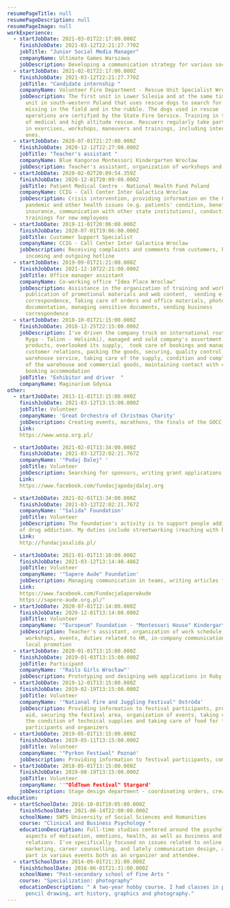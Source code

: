 ```yaml
---
resumePageTitle: null
resumePageDescription: null
resumePageImage: null
workExperience:
  - startJobDate: 2021-03-01T22:17:00.000Z
    finishJobDate: 2021-03-12T22:21:27.770Z
    jobTitle: "Junior Social Media Manager"
    companyName: Ultimate Games Warszawa 
    jobDescription: Developing a communication strategy for various social channels, creating and publishing content, including the content of posts, graphics, videos, live content, analyzing statistics and reporting the results of activities, website optimization, building SEO.
  - startJobDate: 2021-02-01T22:17:00.000Z
    finishJobDate: 2021-03-12T22:21:27.770Z
    jobTitle: "Candidate internship "
    companyName: Volunteer Fire Department - Rescue Unit Specialist Wrocław
    jobDescription: The first unit in Lower Silesia and at the same time the largest
      unit in south-western Poland that uses rescue dogs to search for people
      missing in the field and in the rubble. The dogs used in rescue
      operations are certified by the State Fire Service. Training in the field
      of medical and high altitude rescue. Rescuers regularly take part
      in exercises, workshops, maneuvers and trainings, including international
      ones.
  - startJobDate: 2020-07-01T21:27:00.000Z
    finishJobDate: 2020-12-12T22:27:00.000Z
    jobTitle: "Teacher's assistant "
    companyName: Blue Kangoroo Montessori Kindergarten Wrocław
    jobDescription: Teacher's assistant, organization of workshops and events, therapeutic exercises
  - startJobDate: 2020-02-02T20:09:54.359Z
    finishJobDate: 2020-12-01T20:09:00.000Z
    jobTitle: Patient Medical Centre - National Health Fund Poland
    companyName: CCIG - Call Center Inter Galactica Wroclaw
    jobDescription: Crisis intervention, providing information on the Covid-19
      pandemic and other health issues (e.g. patients' condition, benefits,
      insurance, communication with other state institutions), conducting
      trainings for new employees
  - startJobDate: 2019-11-01T20:06:00.000Z
    finishJobDate: 2020-07-01T19:06:00.000Z
    jobTitle: Customer Support Specialist
    companyName: CCIG - Call Center Inter Galactica Wroclaw
    jobDescription: Receiving complaints and comments from customers, handling
      incoming and outgoing hotline
  - startJobDate: 2019-09-01T21:21:00.000Z
    finishJobDate: 2021-12-10T22:21:00.000Z
    jobTitle: Office manager assistant
    companyName: Co-working office "Idea Place Wroclaw"
    jobDescription: Assistance in the organization of training and workshops,
      publication of promotional materials and web content,  sending e-mail
      correspondence, Taking care of orders and office materials, photocopying
      documentation, managing sensitive documents, sending business
      correspondence
  - startJobDate: 2018-10-01T21:15:00.000Z
    finishJobDate: 2018-12-25T22:15:00.000Z
    jobDescription: I've driven the company truck on international routes  (Gdynia -
      Ryga - Talinn - Helsinki), managed and sold company's assortment of
      products, overlooked its supply,  took care of bookings and managed
      customer relations, packing the goods, securing, quality control products,
      warehouse service, taking care of the supply, condition and completeness
      of the warehouse and commercial goods, maintaining contact with customers,
      booking accommodation
    jobTitle: "Exhibitor and driver  "
    companyName: Maginarium Gdynia
other:
  - startJobDate: 2013-11-01T13:15:00.000Z
    finishJobDate: 2021-03-12T13:15:00.000Z
    jobTitle: Volunteer
    companyName: 'Great Orchestra of Christmas Charity'
    jobDescription: Creating events, marathons, the finals of the GOCC, raising funds for the healthcare system, providing information to event participants, providing first aid, securing the festival area, organizing events, taking care of the technical supply, organizing meals for volunteers, taking care of marqueeing, caring for new volunteers, coordinating orders
    Link:
    https://www.wosp.org.pl/

  - startJobDate: 2021-02-01T13:34:00.000Z
    finishJobDate: 2021-03-12T22:02:21.767Z
    companyName: '"Podaj Dalej" '
    jobTitle: Volunteer
    jobDescription: Searching for sponsors, writing grant applications, expanding the foundation's marketing activities, building a website - improving the UX and UI of the website, building an online store, developing graphics, photography, developing a marketing campaign, taking care of the YouTube channel and other channels in social media, searching for tools to improve children's room designs, expand the scope of assistance, search for developers, preparation of cost estimates and documentation, securing and transporting technical materials, supervising social and construction workers, helping with the organization of the deed Forward, organizing activities for families and children, maintaining lasting relationships in the foundation - building a community of people who were helped, integration, organizing meetings
    Link:
    https://www.facebook.com/fundacjapodajdalej.org

  - startJobDate: 2021-02-01T13:34:00.000Z
    finishJobDate: 2021-03-12T22:02:21.767Z
    companyName: '"Salida" Foundation'
    jobTitle: Volunteer
    jobDescription: The foundation's activity is to support people addicted to psychoactive substances, people at risk of exclusion, foreigners, and people experiencing violence. 
    of drug addiction. My duties include streetworking (reaching with help directly to people at risk), running a drop-in after-school club, supporting a therapeutic day-room, therapeutic work with addicted, searching for jobs for people at risk of exclusion, taking care of the CV and recruitment process to increase the chances of success obtaining official funds and sponsors for the development of the foundation, promotion of the foundation in other aid centers and in the media, developing visual marketing, printing posters
    Link:
    http://fundacjasalida.pl/

  - startJobDate: 2021-01-01T13:10:00.000Z
    finishJobDate: 2021-03-12T13:14:40.486Z
    jobTitle: Volunteer
    companyName: '"Sapere Aude" Foundation'
    jobDescription: Managing communication in teams, writing articles for the foundation's blog and facebook, moderating discussions on the fanpage and Facebook groups, promoting the foundation's activities, conducting and developing foundation reports, creating entries for the foundation's website, organizing workshop meetings, preparing graphics for the website, preparing and implementation of projects / grants for organizations, obtaining government and EU funds, acquiring sponsors, implementing think tanks, participating in training, e.g. in front of the camera, organization of conferences, communication with press spokesmen, the ministry of health, ministers for youth policy and project coordination and conferences. 
    Link:
    https://www.facebook.com/FundacjaSapereAude 
    https://sapere-aude.org.pl/"
  - startJobDate: 2020-07-01T12:14:00.000Z
    finishJobDate: 2020-12-01T13:14:00.000Z
    jobTitle: Volunteer
    companyName: '"Europeum" Foundation - "Montessori House" Kindergarten Wroclaw'
    jobDescription: Teacher's assistant, organization of work schedule, trainings,
      workshops, events, duties related to HR, in-company communication and
      local promotion
  - startJobDate: 2020-01-01T13:15:00.000Z
    finishJobDate: 2019-01-03T13:15:00.000Z
    jobTitle: Participant
    companyName: '"Rails Girls Wrocław"'
    jobDescription: Prototyping and designing web applications in Ruby
  - startJobDate: 2019-12-01T13:15:00.000Z
    finishJobDate: 2019-02-19T13:15:00.000Z
    jobTitle: Volunteer
    companyName: '"National Fire and Juggling Festival" Ostróda'
    jobDescription: Providing information to festival participants, providing first
      aid, securing the festival area, organization of events, taking care of
      the condition of technical supplies and taking care of food for festival
      participants and organizers
  - startJobDate: 2019-05-01T13:15:00.000Z
    finishJobDate: 2019-05-11T13:15:00.000Z
    jobTitle: Volunteer
    companyName: '"Pyrkon Festiwal" Poznań'
    jobDescription: Providing information to festival participants, communication between teams, providing first aid, securing the festival area, organizing lectures, meetings with authors of books, comics, actors, scientists
  - startJobDate: 2018-05-01T13:15:00.000Z
    finishJobDate: 2019-08-19T13:15:00.000Z
    jobTitle: Volunteer
    companyName: ''"OldTown Festival" Stargard' 
    jobDescription: Stage design department - coordinating orders, creating scenographic elements, team building, taking care of visual details, taking care of the marketing image of the event
education:
  - startSchoolDate: 2016-10-01T19:05:00.000Z
    finishSchoolDate: 2021-06-14T22:00:00.000Z
    schoolName: SWPS University of Social Sciences and Humanities
    course: "Clinical and Business Psychology "
    educationDescription: Full-time studies centered around the psychological
      aspects of motivation, emotions, health, as well as business and social
      relations. I've specifically focused on issues related to online
      marketing, career counselling, and lately communication design, and take
      part in various events both as an organizer and attendee.
  - startSchoolDate: 2014-09-01T21:31:00.000Z
    finishSchoolDate: 2016-06-01T21:31:00.000Z
    schoolName: "Post-secondary school of Fine Arts "
    course: "Specialization: photography"
    educationDescription: " A two-year hobby course. I had classes in painting,
      pencil drawing, art history, graphics and photography."
---
```

